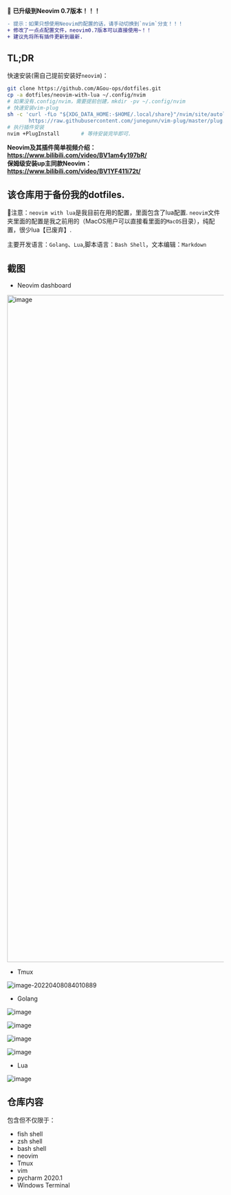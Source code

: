 🎉 **已升级到Neovim 0.7版本！！！**

```diff
- 提示：如果只想使用Neovim的配置的话，请手动切换到`nvim`分支！！！
+ 修改了一点点配置文件，neovim0.7版本可以直接使用~！！
+ 建议先将所有插件更新到最新.
```

## TL;DR

快速安装(需自己提前安装好`neovim`)：

```bash
git clone https://github.com/AGou-ops/dotfiles.git
cp -a dotfiles/neovim-with-lua ~/.config/nvim
# 如果没有.config/nvim，需要提前创建，mkdir -pv ~/.config/nvim
# 快速安装vim-plug
sh -c 'curl -fLo "${XDG_DATA_HOME:-$HOME/.local/share}"/nvim/site/autoload/plug.vim --create-dirs \
       https://raw.githubusercontent.com/junegunn/vim-plug/master/plug.vim'
# 执行插件安装
nvim +PlugInstall       # 等待安装完毕即可.
```

**Neovim及其插件简单视频介绍：https://www.bilibili.com/video/BV1am4y197bR/  
保姆级安装up主同款Neovim：https://www.bilibili.com/video/BV1YF411i72t/**

## 该仓库用于备份我的dotfiles.

👀注意：`neovim with lua`是我目前在用的配置，里面包含了lua配置. `neovim`文件夹里面的配置是我之前用的（MacOS用户可以直接看里面的`MacOS`目录），纯配置，很少lua【已废弃】.

主要开发语言：`Golang`、`Lua`,脚本语言：`Bash Shell`，文本编辑：`Markdown`

## 截图

- Neovim dashboard

<img width="1548" alt="image" src="https://user-images.githubusercontent.com/57939102/175773276-d3e45689-44f6-4b24-ba9a-2747226eb2ab.png">


- Tmux

![image-20220408084010889](https://agou-images.oss-cn-qingdao.aliyuncs.com/others/image-20220408084010889.png)


- Golang

![image](https://user-images.githubusercontent.com/57939102/169196637-252f0727-768c-437e-a019-4f0cedef4136.png)


![image](https://user-images.githubusercontent.com/57939102/148733814-f00d0566-b364-4f86-8bb9-b894a324f0f1.png)

![image](https://user-images.githubusercontent.com/57939102/148733939-c4b1c808-d7dc-484c-ac74-5b6ccdf2ea55.png)

![image](https://user-images.githubusercontent.com/57939102/148733986-49d660a8-6570-421e-8afe-1503c94b6fef.png)


- Lua

![image](https://user-images.githubusercontent.com/57939102/148733899-e891a7cf-e0ca-4864-b501-df436ba2f224.png)


## 仓库内容

包含但不仅限于：

* fish shell
* zsh shell
* bash shell
* neovim
* Tmux
* vim
* pycharm 2020.1
* Windows Terminal


